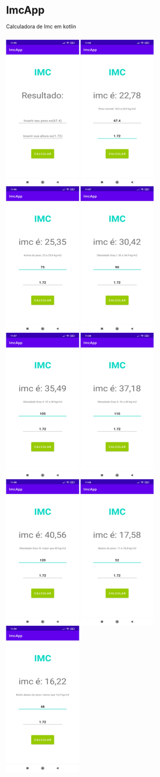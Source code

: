 # ImcApp
Calculadora de Imc em kotlin
<P style="display: inline-block">
  <img align="center" width="200" height="400" src="https://github.com/alyssonwolfpoet/ImcApp/blob/main/imgImcApp/Screenshot_2021-09-29-11-05-22-860_com.alysson.imcapp.jpg">
  <img align="center" width="200" height="400" src="https://github.com/alyssonwolfpoet/ImcApp/blob/main/imgImcApp/Screenshot_2021-09-29-11-05-41-662_com.alysson.imcapp.jpg"> 
  <img align="center" width="200" height="400" src="https://github.com/alyssonwolfpoet/ImcApp/blob/main/imgImcApp/Screenshot_2021-09-29-11-06-25-201_com.alysson.imcapp.jpg">
  <img align="center" width="200" height="400" src="https://github.com/alyssonwolfpoet/ImcApp/blob/main/imgImcApp/Screenshot_2021-09-29-11-07-21-055_com.alysson.imcapp.jpg">
  <img align="center" width="200" height="400" src="https://github.com/alyssonwolfpoet/ImcApp/blob/main/imgImcApp/Screenshot_2021-09-29-11-07-53-546_com.alysson.imcapp.jpg"> 
  <img align="center" width="200" height="400" src="https://github.com/alyssonwolfpoet/ImcApp/blob/main/imgImcApp/Screenshot_2021-09-29-11-08-04-965_com.alysson.imcapp.jpg"> 
  <img align="center" width="200" height="400" src="https://github.com/alyssonwolfpoet/ImcApp/blob/main/imgImcApp/Screenshot_2021-09-29-11-08-13-436_com.alysson.imcapp.jpg"> 
  <img align="center" width="200" height="400" src="https://github.com/alyssonwolfpoet/ImcApp/blob/main/imgImcApp/Screenshot_2021-09-29-11-08-42-237_com.alysson.imcapp.jpg"> 
  <img align="center" width="200" height="400" src="https://github.com/alyssonwolfpoet/ImcApp/blob/main/imgImcApp/Screenshot_2021-09-29-11-09-14-714_com.alysson.imcapp.jpg"> 
</p>

